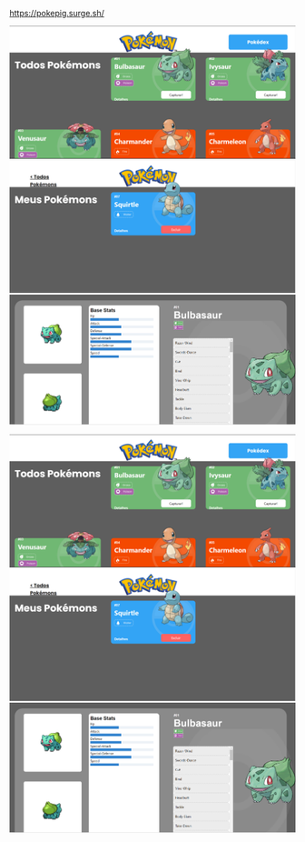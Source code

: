 https://pokepig.surge.sh/

![Alt text](<pokedex 1.png>)
![Alt text](<pokedex 2.png>)
![Alt text](<pokedex 3.png>)

<img src="./pokedex%201.png">
<img src="./pokedex%202.png">
<img src="./pokedex%203.png">